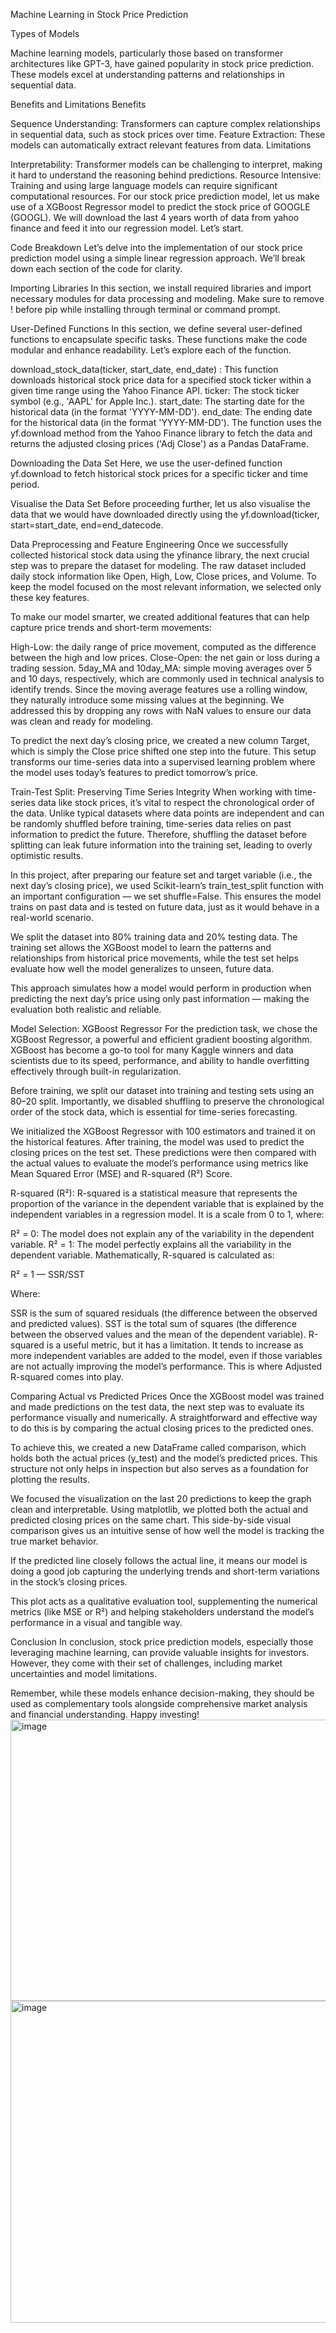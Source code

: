 Machine Learning in Stock Price Prediction


Types of Models


Machine learning models, particularly those based on transformer architectures like GPT-3, have gained popularity in stock price prediction. These models excel at understanding patterns and relationships in sequential data.

Benefits and Limitations
Benefits

Sequence Understanding: Transformers can capture complex relationships in sequential data, such as stock prices over time.
Feature Extraction: These models can automatically extract relevant features from data.
Limitations

Interpretability: Transformer models can be challenging to interpret, making it hard to understand the reasoning behind predictions.
Resource Intensive: Training and using large language models can require significant computational resources.
For our stock price prediction model, let us make use of a XGBoost Regressor model to predict the stock price of GOOGLE (GOOGL). We will download the last 4 years worth of data from yahoo finance and feed it into our regression model. Let’s start.

Code Breakdown
Let’s delve into the implementation of our stock price prediction model using a simple linear regression approach. We’ll break down each section of the code for clarity.

Importing Libraries
In this section, we install required libraries and import necessary modules for data processing and modeling. Make sure to remove ! before pip while installing through terminal or command prompt.

User-Defined Functions
In this section, we define several user-defined functions to encapsulate specific tasks. These functions make the code modular and enhance readability. Let’s explore each of the function.

download_stock_data(ticker, start_date, end_date) : This function downloads historical stock price data for a specified stock ticker within a given time range using the Yahoo Finance API.
ticker: The stock ticker symbol (e.g., 'AAPL' for Apple Inc.).
start_date: The starting date for the historical data (in the format 'YYYY-MM-DD').
end_date: The ending date for the historical data (in the format 'YYYY-MM-DD').
The function uses the yf.download method from the Yahoo Finance library to fetch the data and returns the adjusted closing prices ('Adj Close') as a Pandas DataFrame.

Downloading the Data Set
Here, we use the user-defined function yf.download to fetch historical stock prices for a specific ticker and time period.

Visualise the Data Set
Before proceeding further, let us also visualise the data that we would have downloaded directly using the yf.download(ticker, start=start_date, end=end_datecode.

Data Preprocessing and Feature Engineering
Once we successfully collected historical stock data using the yfinance library, the next crucial step was to prepare the dataset for modeling. The raw dataset included daily stock information like Open, High, Low, Close prices, and Volume. To keep the model focused on the most relevant information, we selected only these key features.

To make our model smarter, we created additional features that can help capture price trends and short-term movements:

High-Low: the daily range of price movement, computed as the difference between the high and low prices.
Close-Open: the net gain or loss during a trading session.
5day_MA and 10day_MA: simple moving averages over 5 and 10 days, respectively, which are commonly used in technical analysis to identify trends.
Since the moving average features use a rolling window, they naturally introduce some missing values at the beginning. We addressed this by dropping any rows with NaN values to ensure our data was clean and ready for modeling.

To predict the next day’s closing price, we created a new column Target, which is simply the Close price shifted one step into the future. This setup transforms our time-series data into a supervised learning problem where the model uses today’s features to predict tomorrow’s price.

Train-Test Split: Preserving Time Series Integrity
When working with time-series data like stock prices, it’s vital to respect the chronological order of the data. Unlike typical datasets where data points are independent and can be randomly shuffled before training, time-series data relies on past information to predict the future. Therefore, shuffling the dataset before splitting can leak future information into the training set, leading to overly optimistic results.

In this project, after preparing our feature set and target variable (i.e., the next day’s closing price), we used Scikit-learn’s train_test_split function with an important configuration — we set shuffle=False. This ensures the model trains on past data and is tested on future data, just as it would behave in a real-world scenario.

We split the dataset into 80% training data and 20% testing data. The training set allows the XGBoost model to learn the patterns and relationships from historical price movements, while the test set helps evaluate how well the model generalizes to unseen, future data.

This approach simulates how a model would perform in production when predicting the next day’s price using only past information — making the evaluation both realistic and reliable.

Model Selection: XGBoost Regressor
For the prediction task, we chose the XGBoost Regressor, a powerful and efficient gradient boosting algorithm. XGBoost has become a go-to tool for many Kaggle winners and data scientists due to its speed, performance, and ability to handle overfitting effectively through built-in regularization.

Before training, we split our dataset into training and testing sets using an 80–20 split. Importantly, we disabled shuffling to preserve the chronological order of the stock data, which is essential for time-series forecasting.

We initialized the XGBoost Regressor with 100 estimators and trained it on the historical features. After training, the model was used to predict the closing prices on the test set. These predictions were then compared with the actual values to evaluate the model’s performance using metrics like Mean Squared Error (MSE) and R-squared (R²) Score.

R-squared (R²):
R-squared is a statistical measure that represents the proportion of the variance in the dependent variable that is explained by the independent variables in a regression model. It is a scale from 0 to 1, where:

R² = 0: The model does not explain any of the variability in the dependent variable.
R² = 1: The model perfectly explains all the variability in the dependent variable.
Mathematically, R-squared is calculated as:

R² = 1 — SSR/SST

Where:

SSR is the sum of squared residuals (the difference between the observed and predicted values).
SST is the total sum of squares (the difference between the observed values and the mean of the dependent variable).
R-squared is a useful metric, but it has a limitation. It tends to increase as more independent variables are added to the model, even if those variables are not actually improving the model’s performance. This is where Adjusted R-squared comes into play.

Comparing Actual vs Predicted Prices
Once the XGBoost model was trained and made predictions on the test data, the next step was to evaluate its performance visually and numerically. A straightforward and effective way to do this is by comparing the actual closing prices to the predicted ones.

To achieve this, we created a new DataFrame called comparison, which holds both the actual prices (y_test) and the model’s predicted prices. This structure not only helps in inspection but also serves as a foundation for plotting the results.

We focused the visualization on the last 20 predictions to keep the graph clean and interpretable. Using matplotlib, we plotted both the actual and predicted closing prices on the same chart. This side-by-side visual comparison gives us an intuitive sense of how well the model is tracking the true market behavior.

If the predicted line closely follows the actual line, it means our model is doing a good job capturing the underlying trends and short-term variations in the stock’s closing prices.

This plot acts as a qualitative evaluation tool, supplementing the numerical metrics (like MSE or R²) and helping stakeholders understand the model’s performance in a visual and tangible way.

Conclusion
In conclusion, stock price prediction models, especially those leveraging machine learning, can provide valuable insights for investors. However, they come with their set of challenges, including market uncertainties and model limitations.

Remember, while these models enhance decision-making, they should be used as complementary tools alongside comprehensive market analysis and financial understanding. Happy investing!
<img width="995" height="450" alt="image" src="https://github.com/user-attachments/assets/a754c63a-13b9-4c29-8146-927528c88ae4" />
<img width="847" height="515" alt="image" src="https://github.com/user-attachments/assets/61ed19a5-4d32-4bba-9005-46dea4683302" />

